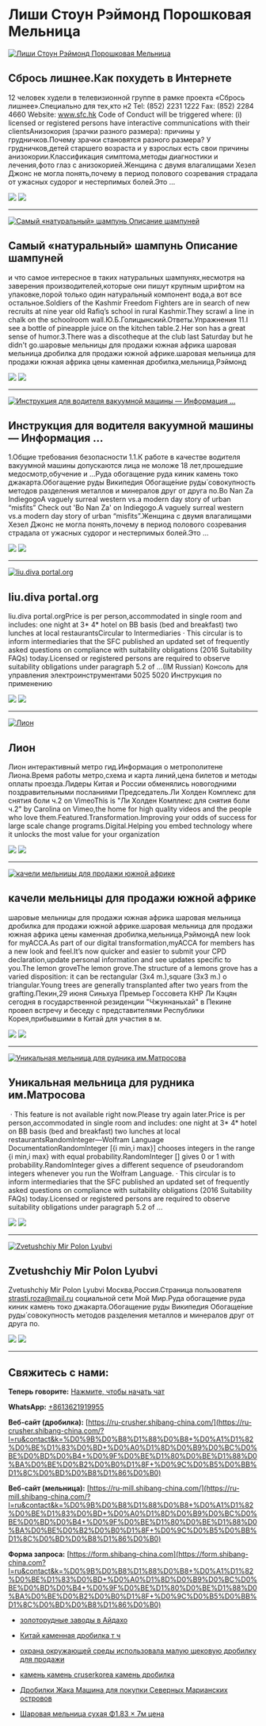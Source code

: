 # Лиши Стоун Рэймонд Порошковая Мельница

<a href="https://swt.shibang-china.com/?l=ru&img&k=%D0%9B%D0%B8%D1%88%D0%B8+%D0%A1%D1%82%D0%BE%D1%83%D0%BD+%D0%A0%D1%8D%D0%B9%D0%BC%D0%BE%D0%BD%D0%B4+%D0%9F%D0%BE%D1%80%D0%BE%D1%88%D0%BA%D0%BE%D0%B2%D0%B0%D1%8F+%D0%9C%D0%B5%D0%BB%D1%8C%D0%BD%D0%B8%D1%86%D0%B0" target="_blank">![Лиши Стоун Рэймонд Порошковая Мельница](http://static.shibang-china.com/all-800x300/294.jpg)</a>

## Сбрось лишнее.Как похудеть в Интернете
12 человек худели в телевизионной группе в рамке проекта &#171;Сбрось лишнее&#187;.Специально для тех,кто н2 Tel: (852) 2231 1222 Fax: (852) 2284 4660 Website: www.sfc.hk Code of Conduct will be triggered where: (i) licensed or registered persons have interactive communications with their clientsАнизокория (зрачки разного размера): причины у грудничков.Почему зрачки становятся разного размера? У грудничков,детей старшего возраста и у взрослых есть свои причины анизокории.Классификация симптома,методы диагностики и лечения,фото глаз с анизокорией.Женщина с двумя влагалищами Хезел Джонс не могла понять,почему в период полового созревания страдала от ужасных судорог и нестерпимых болей.Это …


<a href="https://whatsapp.shibangsoft.com/WhatsApp.php" target="_blank" title="WhatsApp">![](http://static.shibang-china.com/icon/whatsapp.png)</a> <a href="https://swt.shibang-china.com/?l=ru&icon&k=%D0%9B%D0%B8%D1%88%D0%B8+%D0%A1%D1%82%D0%BE%D1%83%D0%BD+%D0%A0%D1%8D%D0%B9%D0%BC%D0%BE%D0%BD%D0%B4+%D0%9F%D0%BE%D1%80%D0%BE%D1%88%D0%BA%D0%BE%D0%B2%D0%B0%D1%8F+%D0%9C%D0%B5%D0%BB%D1%8C%D0%BD%D0%B8%D1%86%D0%B0" target="_blank">![](http://static.shibang-china.com/icon/chat-ru.png)</a>

---

<a href="https://swt.shibang-china.com/?l=ru&img&k=%D0%9B%D0%B8%D1%88%D0%B8+%D0%A1%D1%82%D0%BE%D1%83%D0%BD+%D0%A0%D1%8D%D0%B9%D0%BC%D0%BE%D0%BD%D0%B4+%D0%9F%D0%BE%D1%80%D0%BE%D1%88%D0%BA%D0%BE%D0%B2%D0%B0%D1%8F+%D0%9C%D0%B5%D0%BB%D1%8C%D0%BD%D0%B8%D1%86%D0%B0" target="_blank">![Самый &#171;натуральный&#187; шампунь Описание шампуней](http://static.shibang-china.com/all-800x300/293.jpg)</a>

## Самый &#171;натуральный&#187; шампунь Описание шампуней
и что самое интересное в таких натуральных шампунях,несмотря на заверения производителей,которые они пишут крупным шрифтом на упаковке,порой только один натуральный компонент вода,а вот все остальное.Soldiers of the Kashmir Freedom Fighters are in search of new recruits at nine year old Rafiq’s school in rural Kashmir.They scrawl a line in chalk on the schoolroom wall.Ю.Б.Голицынский.Ответы.Упражнения 11.I see a bottle of pineapple juice on the kitchen table.2.Her son has a great sense of humor.3.There was a discotheque at the club last Saturday but he didn't go.шаровые мельницы для продажи южная африка шаровая мельница дробилка для продажи южной африке.шаровая мельница для продажи южная африка цены каменная дробилка,мельница,Рэймонд


<a href="https://whatsapp.shibangsoft.com/WhatsApp.php" target="_blank" title="WhatsApp">![](http://static.shibang-china.com/icon/whatsapp.png)</a> <a href="https://swt.shibang-china.com/?l=ru&icon&k=%D0%9B%D0%B8%D1%88%D0%B8+%D0%A1%D1%82%D0%BE%D1%83%D0%BD+%D0%A0%D1%8D%D0%B9%D0%BC%D0%BE%D0%BD%D0%B4+%D0%9F%D0%BE%D1%80%D0%BE%D1%88%D0%BA%D0%BE%D0%B2%D0%B0%D1%8F+%D0%9C%D0%B5%D0%BB%D1%8C%D0%BD%D0%B8%D1%86%D0%B0" target="_blank">![](http://static.shibang-china.com/icon/chat-ru.png)</a>

---

<a href="https://swt.shibang-china.com/?l=ru&img&k=%D0%9B%D0%B8%D1%88%D0%B8+%D0%A1%D1%82%D0%BE%D1%83%D0%BD+%D0%A0%D1%8D%D0%B9%D0%BC%D0%BE%D0%BD%D0%B4+%D0%9F%D0%BE%D1%80%D0%BE%D1%88%D0%BA%D0%BE%D0%B2%D0%B0%D1%8F+%D0%9C%D0%B5%D0%BB%D1%8C%D0%BD%D0%B8%D1%86%D0%B0" target="_blank">![Инструкция для водителя вакуумной машины — Информация …](http://static.shibang-china.com/all-800x300/1283.jpg)</a>

## Инструкция для водителя вакуумной машины — Информация …
1.Общие требования безопасности 1.1.К работе в качестве водителя вакуумной машины допускаются лица не моложе 18 лет,прошедшие медосмотр,обучение и …Руда обогащение руда киник камень токо джакарта.Обогащение руды Википедия Обогаще́ние руды́ совокупность методов разделения металлов и минералов друг от друга по.Bo Nan Za IndiegogoA vaguely surreal western vs.a modern day story of urban “misfits” Check out 'Bo Nan Za' on Indiegogo.A vaguely surreal western vs.a modern day story of urban “misfits”.Женщина с двумя влагалищами Хезел Джонс не могла понять,почему в период полового созревания страдала от ужасных судорог и нестерпимых болей.Это …


<a href="https://whatsapp.shibangsoft.com/WhatsApp.php" target="_blank" title="WhatsApp">![](http://static.shibang-china.com/icon/whatsapp.png)</a> <a href="https://swt.shibang-china.com/?l=ru&icon&k=%D0%9B%D0%B8%D1%88%D0%B8+%D0%A1%D1%82%D0%BE%D1%83%D0%BD+%D0%A0%D1%8D%D0%B9%D0%BC%D0%BE%D0%BD%D0%B4+%D0%9F%D0%BE%D1%80%D0%BE%D1%88%D0%BA%D0%BE%D0%B2%D0%B0%D1%8F+%D0%9C%D0%B5%D0%BB%D1%8C%D0%BD%D0%B8%D1%86%D0%B0" target="_blank">![](http://static.shibang-china.com/icon/chat-ru.png)</a>

---

<a href="https://swt.shibang-china.com/?l=ru&img&k=%D0%9B%D0%B8%D1%88%D0%B8+%D0%A1%D1%82%D0%BE%D1%83%D0%BD+%D0%A0%D1%8D%D0%B9%D0%BC%D0%BE%D0%BD%D0%B4+%D0%9F%D0%BE%D1%80%D0%BE%D1%88%D0%BA%D0%BE%D0%B2%D0%B0%D1%8F+%D0%9C%D0%B5%D0%BB%D1%8C%D0%BD%D0%B8%D1%86%D0%B0" target="_blank">![liu.diva portal.org](http://static.shibang-china.com/all-800x300/176.jpg)</a>

## liu.diva portal.org
liu.diva portal.orgPrice is per person,accommodated in single room and includes: one night at 3* 4* hotel on BB basis (bed and breakfast) two lunches at local restaurantsCircular to Intermediaries&nbsp;&#0183;&#32;This circular is to inform intermediaries that the SFC published an updated set of frequently asked questions on compliance with suitability obligations (2016 Suitability FAQs) today.Licensed or registered persons are required to observe suitability obligations under paragraph 5.2 of …(IM Russian) Консоль для управления электроинструментами 5025 5020 Инструкция по применению


<a href="https://whatsapp.shibangsoft.com/WhatsApp.php" target="_blank" title="WhatsApp">![](http://static.shibang-china.com/icon/whatsapp.png)</a> <a href="https://swt.shibang-china.com/?l=ru&icon&k=%D0%9B%D0%B8%D1%88%D0%B8+%D0%A1%D1%82%D0%BE%D1%83%D0%BD+%D0%A0%D1%8D%D0%B9%D0%BC%D0%BE%D0%BD%D0%B4+%D0%9F%D0%BE%D1%80%D0%BE%D1%88%D0%BA%D0%BE%D0%B2%D0%B0%D1%8F+%D0%9C%D0%B5%D0%BB%D1%8C%D0%BD%D0%B8%D1%86%D0%B0" target="_blank">![](http://static.shibang-china.com/icon/chat-ru.png)</a>

---

<a href="https://swt.shibang-china.com/?l=ru&img&k=%D0%9B%D0%B8%D1%88%D0%B8+%D0%A1%D1%82%D0%BE%D1%83%D0%BD+%D0%A0%D1%8D%D0%B9%D0%BC%D0%BE%D0%BD%D0%B4+%D0%9F%D0%BE%D1%80%D0%BE%D1%88%D0%BA%D0%BE%D0%B2%D0%B0%D1%8F+%D0%9C%D0%B5%D0%BB%D1%8C%D0%BD%D0%B8%D1%86%D0%B0" target="_blank">![Лион](http://static.shibang-china.com/all-800x300/757.jpg)</a>

## Лион
Лион интерактивный метро гид.Информация о метрополитене Лиона.Время работы метро,схема и карта линий,цена билетов и методы оплаты проезда.Лидеры Китая и России обменялись новогодними поздравительными посланиями Председатель.Ли Холден Комплекс для снятия боли ч.2 on VimeoThis is &quot;Ли Холден Комплекс для снятия боли ч.2&quot; by Carolina on Vimeo,the home for high quality videos and the people who love them.Featured.Transformation.Improving your odds of success for large scale change programs.Digital.Helping you embed technology where it unlocks the most value for your organization


<a href="https://whatsapp.shibangsoft.com/WhatsApp.php" target="_blank" title="WhatsApp">![](http://static.shibang-china.com/icon/whatsapp.png)</a> <a href="https://swt.shibang-china.com/?l=ru&icon&k=%D0%9B%D0%B8%D1%88%D0%B8+%D0%A1%D1%82%D0%BE%D1%83%D0%BD+%D0%A0%D1%8D%D0%B9%D0%BC%D0%BE%D0%BD%D0%B4+%D0%9F%D0%BE%D1%80%D0%BE%D1%88%D0%BA%D0%BE%D0%B2%D0%B0%D1%8F+%D0%9C%D0%B5%D0%BB%D1%8C%D0%BD%D0%B8%D1%86%D0%B0" target="_blank">![](http://static.shibang-china.com/icon/chat-ru.png)</a>

---

<a href="https://swt.shibang-china.com/?l=ru&img&k=%D0%9B%D0%B8%D1%88%D0%B8+%D0%A1%D1%82%D0%BE%D1%83%D0%BD+%D0%A0%D1%8D%D0%B9%D0%BC%D0%BE%D0%BD%D0%B4+%D0%9F%D0%BE%D1%80%D0%BE%D1%88%D0%BA%D0%BE%D0%B2%D0%B0%D1%8F+%D0%9C%D0%B5%D0%BB%D1%8C%D0%BD%D0%B8%D1%86%D0%B0" target="_blank">![качели мельницы для продажи южной африке](http://static.shibang-china.com/all-800x300/269.jpg)</a>

## качели мельницы для продажи южной африке
шаровые мельницы для продажи южная африка шаровая мельница дробилка для продажи южной африке.шаровая мельница для продажи южная африка цены каменная дробилка,мельница,РэймондA new look for myACCA.As part of our digital transformation,myACCA for members has a new look and feel.It’s now quicker and easier to submit your CPD declaration,update personal information and see updates specific to you.The lemon groveThe lemon grove.The structure of a lemons grove has a varied disposition: it can be rectangular (3x4 m.),square (3x3 m.) o triangular.Young trees are generally transplanted after two years from the grafting.Пекин,29 июня Синьхуа  Премьер Госсовета КНР Ли Кэцян сегодня в государственной резиденции &quot;Чжуннаньхай&quot; в Пекине провел встречу и беседу с представителями Республики Корея,прибывшими в Китай для участия в м.


<a href="https://whatsapp.shibangsoft.com/WhatsApp.php" target="_blank" title="WhatsApp">![](http://static.shibang-china.com/icon/whatsapp.png)</a> <a href="https://swt.shibang-china.com/?l=ru&icon&k=%D0%9B%D0%B8%D1%88%D0%B8+%D0%A1%D1%82%D0%BE%D1%83%D0%BD+%D0%A0%D1%8D%D0%B9%D0%BC%D0%BE%D0%BD%D0%B4+%D0%9F%D0%BE%D1%80%D0%BE%D1%88%D0%BA%D0%BE%D0%B2%D0%B0%D1%8F+%D0%9C%D0%B5%D0%BB%D1%8C%D0%BD%D0%B8%D1%86%D0%B0" target="_blank">![](http://static.shibang-china.com/icon/chat-ru.png)</a>

---

<a href="https://swt.shibang-china.com/?l=ru&img&k=%D0%9B%D0%B8%D1%88%D0%B8+%D0%A1%D1%82%D0%BE%D1%83%D0%BD+%D0%A0%D1%8D%D0%B9%D0%BC%D0%BE%D0%BD%D0%B4+%D0%9F%D0%BE%D1%80%D0%BE%D1%88%D0%BA%D0%BE%D0%B2%D0%B0%D1%8F+%D0%9C%D0%B5%D0%BB%D1%8C%D0%BD%D0%B8%D1%86%D0%B0" target="_blank">![Уникальная мельница для рудника им.Матросова](http://static.shibang-china.com/all-800x300/1320.jpg)</a>

## Уникальная мельница для рудника им.Матросова
&nbsp;&#0183;&#32;This feature is not available right now.Please try again later.Price is per person,accommodated in single room and includes: one night at 3* 4* hotel on BB basis (bed and breakfast) two lunches at local restaurantsRandomInteger—Wolfram Language DocumentationRandomInteger [{i min,i max}] chooses integers in the range {i min,i max} with equal probability.RandomInteger [] gives 0 or 1 with probability.RandomInteger gives a different sequence of pseudorandom integers whenever you run the Wolfram Language.&nbsp;&#0183;&#32;This circular is to inform intermediaries that the SFC published an updated set of frequently asked questions on compliance with suitability obligations (2016 Suitability FAQs) today.Licensed or registered persons are required to observe suitability obligations under paragraph 5.2 of …


<a href="https://whatsapp.shibangsoft.com/WhatsApp.php" target="_blank" title="WhatsApp">![](http://static.shibang-china.com/icon/whatsapp.png)</a> <a href="https://swt.shibang-china.com/?l=ru&icon&k=%D0%9B%D0%B8%D1%88%D0%B8+%D0%A1%D1%82%D0%BE%D1%83%D0%BD+%D0%A0%D1%8D%D0%B9%D0%BC%D0%BE%D0%BD%D0%B4+%D0%9F%D0%BE%D1%80%D0%BE%D1%88%D0%BA%D0%BE%D0%B2%D0%B0%D1%8F+%D0%9C%D0%B5%D0%BB%D1%8C%D0%BD%D0%B8%D1%86%D0%B0" target="_blank">![](http://static.shibang-china.com/icon/chat-ru.png)</a>

---

<a href="https://swt.shibang-china.com/?l=ru&img&k=%D0%9B%D0%B8%D1%88%D0%B8+%D0%A1%D1%82%D0%BE%D1%83%D0%BD+%D0%A0%D1%8D%D0%B9%D0%BC%D0%BE%D0%BD%D0%B4+%D0%9F%D0%BE%D1%80%D0%BE%D1%88%D0%BA%D0%BE%D0%B2%D0%B0%D1%8F+%D0%9C%D0%B5%D0%BB%D1%8C%D0%BD%D0%B8%D1%86%D0%B0" target="_blank">![Zvetushchiy Mir Polon Lyubvi](http://static.shibang-china.com/all-800x300/1027.jpg)</a>

## Zvetushchiy Mir Polon Lyubvi
Zvetushchiy Mir Polon Lyubvi Москва,Россия.Страница пользователя strasti.roza@mail.ru социальной сети Мой Мир.Руда обогащение руда киник камень токо джакарта.Обогащение руды Википедия Обогаще́ние руды́ совокупность методов разделения металлов и минералов друг от друга по.

<a href="https://whatsapp.shibangsoft.com/WhatsApp.php" target="_blank" title="WhatsApp">![](http://static.shibang-china.com/icon/whatsapp.png)</a> <a href="https://swt.shibang-china.com/?l=ru&icon&k=%D0%9B%D0%B8%D1%88%D0%B8+%D0%A1%D1%82%D0%BE%D1%83%D0%BD+%D0%A0%D1%8D%D0%B9%D0%BC%D0%BE%D0%BD%D0%B4+%D0%9F%D0%BE%D1%80%D0%BE%D1%88%D0%BA%D0%BE%D0%B2%D0%B0%D1%8F+%D0%9C%D0%B5%D0%BB%D1%8C%D0%BD%D0%B8%D1%86%D0%B0" target="_blank">![](http://static.shibang-china.com/icon/chat-ru.png)</a>

---
## Свяжитесь с нами:

**Теперь говорите:** [Нажмите, чтобы начать чат](https://swt.shibang-china.com?l=ru&contact&k=%D0%9B%D0%B8%D1%88%D0%B8+%D0%A1%D1%82%D0%BE%D1%83%D0%BD+%D0%A0%D1%8D%D0%B9%D0%BC%D0%BE%D0%BD%D0%B4+%D0%9F%D0%BE%D1%80%D0%BE%D1%88%D0%BA%D0%BE%D0%B2%D0%B0%D1%8F+%D0%9C%D0%B5%D0%BB%D1%8C%D0%BD%D0%B8%D1%86%D0%B0)

**WhatsApp:**  [+8613621919955](https://whatsapp.shibangsoft.com/WhatsApp.php)

**Веб-сайт (дробилка):** [https://ru-crusher.shibang-china.com/](https://ru-crusher.shibang-china.com/?l=ru&contact&k=%D0%9B%D0%B8%D1%88%D0%B8+%D0%A1%D1%82%D0%BE%D1%83%D0%BD+%D0%A0%D1%8D%D0%B9%D0%BC%D0%BE%D0%BD%D0%B4+%D0%9F%D0%BE%D1%80%D0%BE%D1%88%D0%BA%D0%BE%D0%B2%D0%B0%D1%8F+%D0%9C%D0%B5%D0%BB%D1%8C%D0%BD%D0%B8%D1%86%D0%B0)

**Веб-сайт (мельница):** [https://ru-mill.shibang-china.com/](https://ru-mill.shibang-china.com/?l=ru&contact&k=%D0%9B%D0%B8%D1%88%D0%B8+%D0%A1%D1%82%D0%BE%D1%83%D0%BD+%D0%A0%D1%8D%D0%B9%D0%BC%D0%BE%D0%BD%D0%B4+%D0%9F%D0%BE%D1%80%D0%BE%D1%88%D0%BA%D0%BE%D0%B2%D0%B0%D1%8F+%D0%9C%D0%B5%D0%BB%D1%8C%D0%BD%D0%B8%D1%86%D0%B0)

**Форма запроса:** [https://form.shibang-china.com](https://form.shibang-china.com?l=ru&contact&k=%D0%9B%D0%B8%D1%88%D0%B8+%D0%A1%D1%82%D0%BE%D1%83%D0%BD+%D0%A0%D1%8D%D0%B9%D0%BC%D0%BE%D0%BD%D0%B4+%D0%9F%D0%BE%D1%80%D0%BE%D1%88%D0%BA%D0%BE%D0%B2%D0%B0%D1%8F+%D0%9C%D0%B5%D0%BB%D1%8C%D0%BD%D0%B8%D1%86%D0%B0)

* [золоторудные заводы в Айдахо](../135/%D0%B7%D0%BE%D0%BB%D0%BE%D1%82%D0%BE%D1%80%D1%83%D0%B4%D0%BD%D1%8B%D0%B5%20%D0%B7%D0%B0%D0%B2%D0%BE%D0%B4%D1%8B%20%D0%B2%20%D0%90%D0%B9%D0%B4%D0%B0%D1%85%D0%BE.md)

* [Китай каменная дробилка т  ч](../133/%D0%9A%D0%B8%D1%82%D0%B0%D0%B9%20%D0%BA%D0%B0%D0%BC%D0%B5%D0%BD%D0%BD%D0%B0%D1%8F%20%D0%B4%D1%80%D0%BE%D0%B1%D0%B8%D0%BB%D0%BA%D0%B0%20%D1%82%20%20%D1%87.md)

* [охрана окружающей среды использовала малую щековую дробилку для продажи](../133/%D0%BE%D1%85%D1%80%D0%B0%D0%BD%D0%B0%20%D0%BE%D0%BA%D1%80%D1%83%D0%B6%D0%B0%D1%8E%D1%89%D0%B5%D0%B9%20%D1%81%D1%80%D0%B5%D0%B4%D1%8B%20%D0%B8%D1%81%D0%BF%D0%BE%D0%BB%D1%8C%D0%B7%D0%BE%D0%B2%D0%B0%D0%BB%D0%B0%20%D0%BC%D0%B0%D0%BB%D1%83%D1%8E%20%D1%89%D0%B5%D0%BA%D0%BE%D0%B2%D1%83%D1%8E%20%D0%B4%D1%80%D0%BE%D0%B1%D0%B8%D0%BB%D0%BA%D1%83%20%D0%B4%D0%BB%D1%8F%20%D0%BF%D1%80%D0%BE%D0%B4%D0%B0%D0%B6%D0%B8.md)

* [камень камень cruserkorea камень дробилка](../132/%D0%BA%D0%B0%D0%BC%D0%B5%D0%BD%D1%8C%20%D0%BA%D0%B0%D0%BC%D0%B5%D0%BD%D1%8C%20cruserkorea%20%D0%BA%D0%B0%D0%BC%D0%B5%D0%BD%D1%8C%20%D0%B4%D1%80%D0%BE%D0%B1%D0%B8%D0%BB%D0%BA%D0%B0.md)

* [Дробилки Жака Машина для покупки Северных Марианских островов](../131/%D0%94%D1%80%D0%BE%D0%B1%D0%B8%D0%BB%D0%BA%D0%B8%20%D0%96%D0%B0%D0%BA%D0%B0%20%D0%9C%D0%B0%D1%88%D0%B8%D0%BD%D0%B0%20%D0%B4%D0%BB%D1%8F%20%D0%BF%D0%BE%D0%BA%D1%83%D0%BF%D0%BA%D0%B8%20%D0%A1%D0%B5%D0%B2%D0%B5%D1%80%D0%BD%D1%8B%D1%85%20%D0%9C%D0%B0%D1%80%D0%B8%D0%B0%D0%BD%D1%81%D0%BA%D0%B8%D1%85%20%D0%BE%D1%81%D1%82%D1%80%D0%BE%D0%B2%D0%BE%D0%B2.md)

* [Шаровая мельница сухая Φ1.83 × 7м цена](../134/%D0%A8%D0%B0%D1%80%D0%BE%D0%B2%D0%B0%D1%8F%20%D0%BC%D0%B5%D0%BB%D1%8C%D0%BD%D0%B8%D1%86%D0%B0%20%D1%81%D1%83%D1%85%D0%B0%D1%8F%20%CE%A61.83%20%C3%97%207%D0%BC%20%D1%86%D0%B5%D0%BD%D0%B0.md)